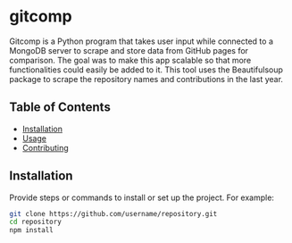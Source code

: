 # gitcomp

Gitcomp is a Python program that takes user input while connected to a MongoDB server to scrape and store data from GitHub pages for comparison. The goal was to make this app scalable so that more functionalities could easily be added to it. This tool uses the Beautifulsoup package to scrape the repository names and contributions in the last year.

## Table of Contents

- [Installation](#installation)
- [Usage](#usage)
- [Contributing](#contributing)

## Installation

Provide steps or commands to install or set up the project. For example:

```bash
git clone https://github.com/username/repository.git
cd repository
npm install

